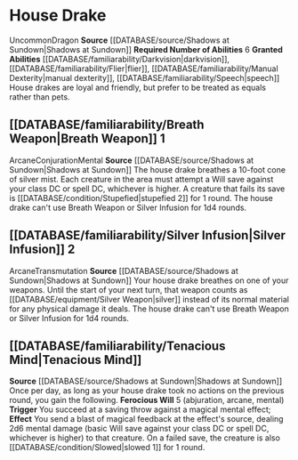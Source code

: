 ﻿---
id: '21'
name: House Drake
rus_type_level: null
source: '[[DATABASE/source/Shadows at Sundown|Shadows at Sundown]]'
trait: null

---
# House Drake

<span class="trait-uncommon item-trait">Uncommon</span><span class="item-trait">Dragon</span>
**Source** [[DATABASE/source/Shadows at Sundown|Shadows at Sundown]]
**Required Number of Abilities** 6
**Granted Abilities** [[DATABASE/familiarability/Darkvision|darkvision]], [[DATABASE/familiarability/Flier|flier]], [[DATABASE/familiarability/Manual Dexterity|manual dexterity]], [[DATABASE/familiarability/Speech|speech]]
House drakes are loyal and friendly, but prefer to be treated as equals rather than pets.

## [[DATABASE/familiarability/Breath Weapon|Breath Weapon]] <span class="action-icon">1</span>

<span class="item-trait">Arcane</span><span class="item-trait">Conjuration</span><span class="item-trait">Mental</span>
**Source** [[DATABASE/source/Shadows at Sundown|Shadows at Sundown]]
The house drake breathes a 10-foot cone of silver mist. Each creature in the area must attempt a Will save against your class DC or spell DC, whichever is higher. A creature that fails its save is [[DATABASE/condition/Stupefied|stupefied 2]] for 1 round. The house drake can't use Breath Weapon or Silver Infusion for 1d4 rounds.

## [[DATABASE/familiarability/Silver Infusion|Silver Infusion]] <span class="action-icon">2</span>

<span class="item-trait">Arcane</span><span class="item-trait">Transmutation</span>
**Source** [[DATABASE/source/Shadows at Sundown|Shadows at Sundown]]
Your house drake breathes on one of your weapons. Until the start of your next turn, that weapon counts as [[DATABASE/equipment/Silver Weapon|silver]] instead of its normal material for any physical damage it deals. The house drake can't use Breath Weapon or Silver Infusion for 1d4 rounds.

## [[DATABASE/familiarability/Tenacious Mind|Tenacious Mind]]

**Source** [[DATABASE/source/Shadows at Sundown|Shadows at Sundown]]
Once per day, as long as your house drake took no actions on the previous round, you gain the following. 
**Ferocious Will** <span class="action-icon">5</span> (abjuration, arcane, mental) **Trigger** You succeed at a saving throw against a magical mental effect; **Effect** You send a blast of magical feedback at the effect's source, dealing 2d6 mental damage (basic Will save against your class DC or spell DC, whichever is higher) to that creature. On a failed save, the creature is also [[DATABASE/condition/Slowed|slowed 1]] for 1 round.
